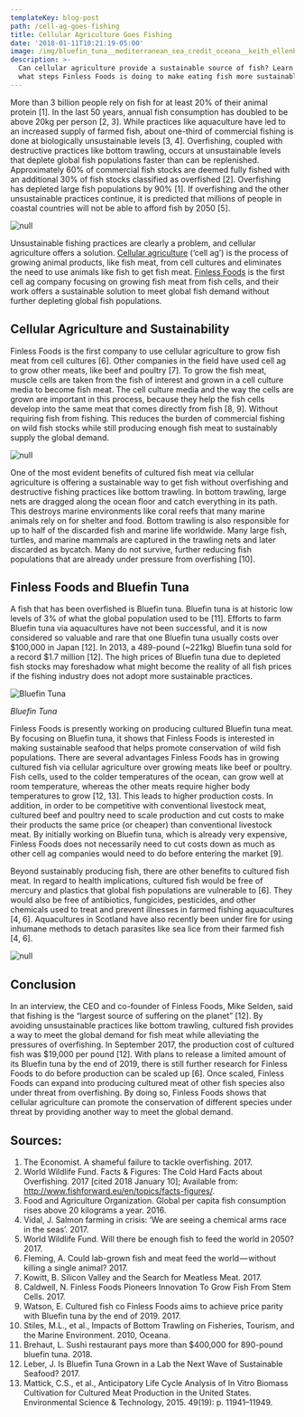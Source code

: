 ```yaml
---
templateKey: blog-post
path: /cell-ag-goes-fishing
title: Cellular Agriculture Goes Fishing
date: '2018-01-11T10:21:19-05:00'
image: /img/bluefin_tuna__mediterranean_sea_credit_oceana__keith_ellenbogen_2.jpg
description: >-
  Can cellular agriculture provide a sustainable source of fish? Learn about
  what steps Finless Foods is doing to make eating fish more sustainable
---
```

More than 3 billion people rely on fish for at least 20% of their animal protein \[1]. In the last 50 years, annual fish consumption has doubled to be above 20kg per person \[2, 3]. While practices like aquaculture have led to an increased supply of farmed fish, about one-third of commercial fishing is done at biologically unsustainable levels \[3, 4]. Overfishing, coupled with destructive practices like bottom trawling, occurs at unsustainable levels that deplete global fish populations faster than can be replenished. Approximately 60% of commercial fish stocks are deemed fully fished with an additional 30% of fish stocks classified as overfished \[2]. Overfishing has depleted large fish populations by 90% \[1]. If overfishing and the other unsustainable practices continue, it is predicted that millions of people in coastal countries will not be able to afford fish by 2050 \[5].

![null](/img/marketfish.jpeg)

Unsustainable fishing practices are clearly a problem, and cellular agriculture offers a solution. [Cellular agriculture](//www.cell.ag/cellular-agriculture-future-of-food/) (‘cell ag’) is the process of growing animal products, like fish meat, from cell cultures and eliminates the need to use animals like fish to get fish meat. [Finless Foods](//www.finlessfoods.com) is the first cell ag company focusing on growing fish meat from fish cells, and their work offers a sustainable solution to meet global fish demand without further depleting global fish populations.

## Cellular Agriculture and Sustainability

Finless Foods is the first company to use cellular agriculture to grow fish meat from cell cultures \[6]. Other companies in the field have used cell ag to grow other meats, like beef and poultry \[7]. To grow the fish meat, muscle cells are taken from the fish of interest and grown in a cell culture media to become fish meat. The cell culture media and the way the cells are grown are important in this process, because they help the fish cells develop into the same meat that comes directly from fish \[8, 9]. Without requiring fish from fishing. This reduces the burden of commercial fishing on wild fish stocks while still producing enough fish meat to sustainably supply the global demand.

![null](/img/market-fish-fish-market-food.jpg)

One of the most evident benefits of cultured fish meat via cellular agriculture is offering a sustainable way to get fish without overfishing and destructive fishing practices like bottom trawling. In bottom trawling, large nets are dragged along the ocean floor and catch everything in its path. This destroys marine environments like coral reefs that many marine animals rely on for shelter and food. Bottom trawling is also responsible for up to half of the discarded fish and marine life worldwide. Many large fish, turtles, and marine mammals are captured in the trawling nets and later discarded as bycatch. Many do not survive, further reducing fish populations that are already under pressure from overfishing \[10].

## Finless Foods and Bluefin Tuna

A fish that has been overfished is Bluefin tuna. Bluefin tuna is at historic low levels of 3% of what the global population used to be \[11]. Efforts to farm Bluefin tuna via aquacultures have not been successful, and it is now considered so valuable and rare that one Bluefin tuna usually costs over $100,000 in Japan \[12]. In 2013, a 489-pound (~221kg) Bluefin tuna sold for a record $1.7 million \[12]. The high prices of Bluefin tuna due to depleted fish stocks may foreshadow what might become the reality of all fish prices if the fishing industry does not adopt more sustainable practices.

![Bluefin Tuna](/img/bluefin_tuna__mediterranean_sea_credit_oceana__keith_ellenbogen_2.jpg)

_Bluefin Tuna_



Finless Foods is presently working on producing cultured Bluefin tuna meat. By focusing on Bluefin tuna, it shows that Finless Foods is interested in making sustainable seafood that helps promote conservation of wild fish populations. There are several advantages Finless Foods has in growing cultured fish via cellular agriculture over growing meats like beef or poultry. Fish cells, used to the colder temperatures of the ocean, can grow well at room temperature, whereas the other meats require higher body temperatures to grow \[12, 13]. This leads to higher production costs. In addition, in order to be competitive with conventional livestock meat, cultured beef and poultry need to scale production and cut costs to make their products the same price (or cheaper) than conventional livestock meat. By initially working on Bluefin tuna, which is already very expensive, Finless Foods does not necessarily need to cut costs down as much as other cell ag companies would need to do before entering the market \[9].

Beyond sustainably producing fish, there are other benefits to cultured fish meat. In regard to health implications, cultured fish would be free of mercury and plastics that global fish populations are vulnerable to \[6]. They would also be free of antibiotics, fungicides, pesticides, and other chemicals used to treat and prevent illnesses in farmed fishing aquacultures \[4, 6]. Aquacultures in Scotland have also recently been under fire for using inhumane methods to detach parasites like sea lice from their farmed fish \[4, 6].

![null](/img/tunasashimi.jpg)

## Conclusion

In an interview, the CEO and co-founder of Finless Foods, Mike Selden, said that fishing is the “largest source of suffering on the planet” \[12]. By avoiding unsustainable practices like bottom trawling, cultured fish provides a way to meet the global demand for fish meat while alleviating the pressures of overfishing. In September 2017, the production cost of cultured fish was $19,000 per pound \[12]. With plans to release a limited amount of its Bluefin tuna by the end of 2019, there is still further research for Finless Foods to do before production can be scaled up \[6]. Once scaled, Finless Foods can expand into producing cultured meat of other fish species also under threat from overfishing. By doing so, Finless Foods shows that cellular agriculture can promote the conservation of different species under threat by providing another way to meet the global demand.

## Sources:

1. The Economist. A shameful failure to tackle overfishing. 2017.
2. World Wildlife Fund. Facts & Figures: The Cold Hard Facts about Overfishing. 2017 \[cited 2018 January 10]; Available from: http://www.fishforward.eu/en/topics/facts-figures/.
3. Food and Agriculture Organization. Global per capita fish consumption rises above 20 kilograms a year. 2016.
4. Vidal, J. Salmon farming in crisis: ‘We are seeing a chemical arms race in the seas’. 2017.
5. World Wildlife Fund. Will there be enough fish to feed the world in 2050? 2017.
6. Fleming, A. Could lab-grown fish and meat feed the world — without killing a single animal? 2017.
7. Kowitt, B. Silicon Valley and the Search for Meatless Meat. 2017.
8. Caldwell, N. Finless Foods Pioneers Innovation To Grow Fish From Stem Cells. 2017.
9. Watson, E. Cultured fish co Finless Foods aims to achieve price parity with Bluefin tuna by the end of 2019. 2017.
10. Stiles, M.L., et al., Impacts of Bottom Trawling on Fisheries, Tourism, and the Marine Environment. 2010, Oceana.
11. Brehaut, L. Sushi restaurant pays more than $400,000 for 890-pound bluefin tuna. 2018.
12. Leber, J. Is Bluefin Tuna Grown in a Lab the Next Wave of Sustainable Seafood? 2017.
13. Mattick, C.S., et al., Anticipatory Life Cycle Analysis of In Vitro Biomass Cultivation for Cultured Meat Production in the United States. Environmental Science & Technology, 2015. 49(19): p. 11941–11949.
